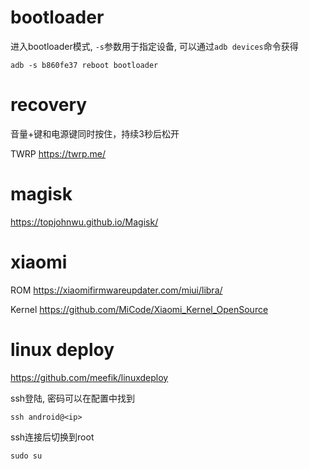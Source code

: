 

# bootloader
进入bootloader模式, `-s`参数用于指定设备, 可以通过`adb devices`命令获得
```
adb -s b860fe37 reboot bootloader
```

# recovery
音量+键和电源键同时按住，持续3秒后松开

TWRP https://twrp.me/

# magisk
https://topjohnwu.github.io/Magisk/



# xiaomi
ROM https://xiaomifirmwareupdater.com/miui/libra/

Kernel https://github.com/MiCode/Xiaomi_Kernel_OpenSource


# linux deploy

https://github.com/meefik/linuxdeploy

ssh登陆, 密码可以在配置中找到
```
ssh android@<ip>
```

ssh连接后切换到root
```
sudo su
```